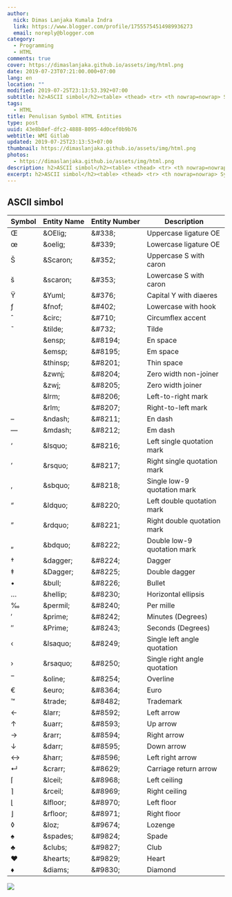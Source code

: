 ```yaml
---
author:
  nick: Dimas Lanjaka Kumala Indra
  link: https://www.blogger.com/profile/17555754514989936273
  email: noreply@blogger.com
category:
  - Programming
  - HTML
comments: true
cover: https://dimaslanjaka.github.io/assets/img/html.png
date: 2019-07-23T07:21:00.000+07:00
lang: en
location: ""
modified: 2019-07-25T23:13:53.392+07:00
subtitle: h2>ASCII simbol</h2><table> <thead> <tr> <th nowrap=nowrap> Symbol </th> <th
tags:
  - HTML
title: Penulisan Symbol HTML Entities
type: post
uuid: 43e8b8ef-dfc2-4888-8095-4d0cef0b9b76
webtitle: WMI Gitlab
updated: 2019-07-25T23:13:53+07:00
thumbnail: https://dimaslanjaka.github.io/assets/img/html.png
photos:
  - https://dimaslanjaka.github.io/assets/img/html.png
description: h2>ASCII simbol</h2><table> <thead> <tr> <th nowrap=nowrap> Symbol </th> <th
excerpt: h2>ASCII simbol</h2><table> <thead> <tr> <th nowrap=nowrap> Symbol </th> <th
---
```


<h2>ASCII simbol</h2><table>    <thead>        <tr>            <th nowrap="nowrap">                Symbol             </th>            <th nowrap="nowrap">                Entity Name             </th>            <th nowrap="nowrap">                Entity Number             </th>            <th nowrap="nowrap">                Description             </th>        </tr>    </thead>    <tbody>        <tr>            <td>                Œ             </td>            <td>                &amp;OElig;             </td>            <td>                &amp;#338;             </td>            <td>                Uppercase ligature OE             </td>        </tr>        <tr>            <td>                œ             </td>            <td>                &amp;oelig;             </td>            <td>                &amp;#339;             </td>            <td>                Lowercase ligature OE             </td>        </tr>        <tr>            <td>                Š             </td>            <td>                &amp;Scaron;             </td>            <td>                &amp;#352;             </td>            <td>                Uppercase S with caron             </td>        </tr>        <tr>            <td>                š             </td>            <td>                &amp;scaron;             </td>            <td>                &amp;#353;             </td>            <td>                Lowercase S with caron             </td>        </tr>        <tr>            <td>                Ÿ             </td>            <td>                &amp;Yuml;             </td>            <td>                &amp;#376;             </td>            <td>                Capital Y with diaeres             </td>        </tr>        <tr>            <td>                ƒ             </td>            <td>                &amp;fnof;             </td>            <td>                &amp;#402;             </td>            <td>                Lowercase with hook             </td>        </tr>        <tr>            <td>                ˆ             </td>            <td>                &amp;circ;             </td>            <td>                &amp;#710;             </td>            <td>                Circumflex accent             </td>        </tr>        <tr>            <td>                ˜             </td>            <td>                &amp;tilde;             </td>            <td>                &amp;#732;             </td>            <td>                Tilde             </td>        </tr>        <tr>            <td>                              </td>            <td>                &amp;ensp;             </td>            <td>                &amp;#8194;             </td>            <td>                En space             </td>        </tr>        <tr>            <td>                              </td>            <td>                &amp;emsp;             </td>            <td>                &amp;#8195;             </td>            <td>                Em space             </td>        </tr>        <tr>            <td>                              </td>            <td>                &amp;thinsp;             </td>            <td>                &amp;#8201;             </td>            <td>                Thin space             </td>        </tr>        <tr>            <td>                ‌             </td>            <td>                &amp;zwnj;             </td>            <td>                &amp;#8204;             </td>            <td>                Zero width non-joiner             </td>        </tr>        <tr>            <td>                ‍             </td>            <td>                &amp;zwj;             </td>            <td>                &amp;#8205;             </td>            <td>                Zero width joiner             </td>        </tr>        <tr>            <td>                ‎             </td>            <td>                &amp;lrm;             </td>            <td>                &amp;#8206;             </td>            <td>                Left-to-right mark             </td>        </tr>        <tr>            <td>                ‏             </td>            <td>                &amp;rlm;             </td>            <td>                &amp;#8207;             </td>            <td>                Right-to-left mark             </td>        </tr>        <tr>            <td>                –             </td>            <td>                &amp;ndash;             </td>            <td>                &amp;#8211;             </td>            <td>                En dash             </td>        </tr>        <tr>            <td>                —             </td>            <td>                &amp;mdash;             </td>            <td>                &amp;#8212;             </td>            <td>                Em dash             </td>        </tr>        <tr>            <td>                ‘             </td>            <td>                &amp;lsquo;             </td>            <td>                &amp;#8216;             </td>            <td>                Left single quotation mark             </td>        </tr>        <tr>            <td>                ’             </td>            <td>                &amp;rsquo;             </td>            <td>                &amp;#8217;             </td>            <td>                Right single quotation mark             </td>        </tr>        <tr>            <td>                ‚             </td>            <td>                &amp;sbquo;             </td>            <td>                &amp;#8218;             </td>            <td>                Single low-9 quotation mark             </td>        </tr>        <tr>            <td>                “             </td>            <td>                &amp;ldquo;             </td>            <td>                &amp;#8220;             </td>            <td>                Left double quotation mark             </td>        </tr>        <tr>            <td>                ”             </td>            <td>                &amp;rdquo;             </td>            <td>                &amp;#8221;             </td>            <td>                Right double quotation mark             </td>        </tr>        <tr>            <td>                „             </td>            <td>                &amp;bdquo;             </td>            <td>                &amp;#8222;             </td>            <td>                Double low-9 quotation mark             </td>        </tr>        <tr>            <td>                †             </td>            <td>                &amp;dagger;             </td>            <td>                &amp;#8224;             </td>            <td>                Dagger             </td>        </tr>        <tr>            <td>                ‡             </td>            <td>                &amp;Dagger;             </td>            <td>                &amp;#8225;             </td>            <td>                Double dagger             </td>        </tr>        <tr>            <td>                •             </td>            <td>                &amp;bull;             </td>            <td>                &amp;#8226;             </td>            <td>                Bullet             </td>        </tr>        <tr>            <td>                …             </td>            <td>                &amp;hellip;             </td>            <td>                &amp;#8230;             </td>            <td>                Horizontal ellipsis             </td>        </tr>        <tr>            <td>                ‰             </td>            <td>                &amp;permil;             </td>            <td>                &amp;#8240;             </td>            <td>                Per mille             </td>        </tr>        <tr>            <td>                ′             </td>            <td>                &amp;prime;             </td>            <td>                &amp;#8242;             </td>            <td>                Minutes (Degrees)             </td>        </tr>        <tr>            <td>                ″             </td>            <td>                &amp;Prime;             </td>            <td>                &amp;#8243;             </td>            <td>                Seconds (Degrees)             </td>        </tr>        <tr>            <td>                ‹             </td>            <td>                &amp;lsaquo;             </td>            <td>                &amp;#8249;             </td>            <td>                Single left angle quotation             </td>        </tr>        <tr>            <td>                ›             </td>            <td>                &amp;rsaquo;             </td>            <td>                &amp;#8250;             </td>            <td>                Single right angle quotation             </td>        </tr>        <tr>            <td>                ‾             </td>            <td>                &amp;oline;             </td>            <td>                &amp;#8254;             </td>            <td>                Overline             </td>        </tr>        <tr>            <td>                €             </td>            <td>                &amp;euro;             </td>            <td>                &amp;#8364;             </td>            <td>                Euro             </td>        </tr>        <tr>            <td>                ™             </td>            <td>                &amp;trade;             </td>            <td>                &amp;#8482;             </td>            <td>                Trademark             </td>        </tr>        <tr>            <td>                ←             </td>            <td>                &amp;larr;             </td>            <td>                &amp;#8592;             </td>            <td>                Left arrow             </td>        </tr>        <tr>            <td>                ↑             </td>            <td>                &amp;uarr;             </td>            <td>                &amp;#8593;             </td>            <td>                Up arrow             </td>        </tr>        <tr>            <td>                →             </td>            <td>                &amp;rarr;             </td>            <td>                &amp;#8594;             </td>            <td>                Right arrow             </td>        </tr>        <tr>            <td>                ↓             </td>            <td>                &amp;darr;             </td>            <td>                &amp;#8595;             </td>            <td>                Down arrow             </td>        </tr>        <tr>            <td>                ↔             </td>            <td>                &amp;harr;             </td>            <td>                &amp;#8596;             </td>            <td>                Left right arrow             </td>        </tr>        <tr>            <td>                ↵             </td>            <td>                &amp;crarr;             </td>            <td>                &amp;#8629;             </td>            <td>                Carriage return arrow             </td>        </tr>        <tr>            <td>                ⌈             </td>            <td>                &amp;lceil;             </td>            <td>                &amp;#8968;             </td>            <td>                Left ceiling             </td>        </tr>        <tr>            <td>                ⌉             </td>            <td>                &amp;rceil;             </td>            <td>                &amp;#8969;             </td>            <td>                Right ceiling             </td>        </tr>        <tr>            <td>                ⌊             </td>            <td>                &amp;lfloor;             </td>            <td>                &amp;#8970;             </td>            <td>                Left floor             </td>        </tr>        <tr>            <td>                ⌋             </td>            <td>                &amp;rfloor;             </td>            <td>                &amp;#8971;             </td>            <td>                Right floor             </td>        </tr>        <tr>            <td>                ◊             </td>            <td>                &amp;loz;             </td>            <td>                &amp;#9674;             </td>            <td>                Lozenge             </td>        </tr>        <tr>            <td>                ♠             </td>            <td>                &amp;spades;             </td>            <td>                &amp;#9824;             </td>            <td>                Spade             </td>        </tr>        <tr>            <td>                ♣             </td>            <td>                &amp;clubs;             </td>            <td>                &amp;#9827;             </td>            <td>                Club             </td>        </tr>        <tr>            <td>                ♥             </td>            <td>                &amp;hearts;             </td>            <td>                &amp;#9829;             </td>            <td>                Heart             </td>        </tr>        <tr>            <td>                ♦             </td>            <td>                &amp;diams;             </td>            <td>                &amp;#9830;             </td>            <td>                Diamond             </td>        </tr>    </tbody></table> <img src="https://dimaslanjaka.github.io/assets/img/html.png">